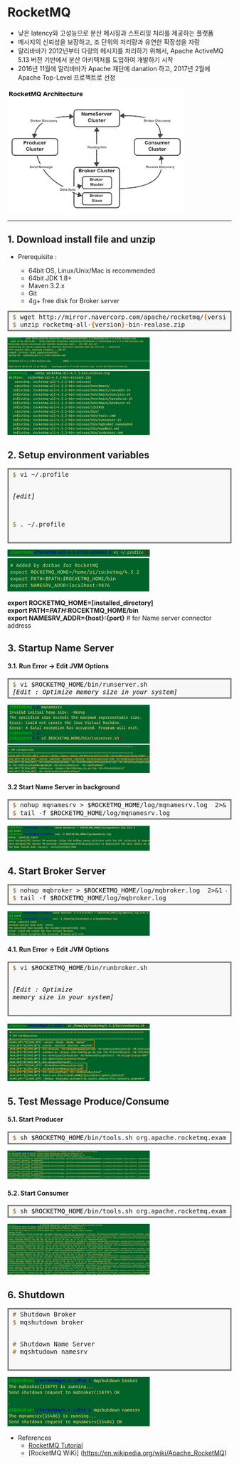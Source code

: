# RocketMQ
  
* 낮은 latency와 고성능으로 분산 메시징과 스트리밍 처리를 제공하는 플랫폼
* 메시지의 신뢰성을 보장하고, 조 단위의 처리량과 유연한 확장성을 자랑
* 알리바바가 2012년부터 다량의 메시지를 처리하기 위해서, Apache ActiveMQ 5.13 버전 기반에서 분산 아키텍처를 도입하여 개발하기 시작
* 2016년 11월에 알리바바가 Apache 재단에 danation 하고, 2017년 2월에 Apache Top-Level 프로젝트로 선정
  
![RocketMQ Architecture](/assets/images/posts/2019/01/2019-01-01-apache-rocketmq-quickstart-001.png)
  
---
  
## 1. Download install file and unzip
* Prerequisite : 

  * 64bit OS, Linux/Unix/Mac is recommended
  * 64bit JDK 1.8+
  * Maven 3.2.x
  * Git
  * 4g+ free disk for Broker server
  
<div markdown="1" style="background: #f8f8f8; border-width: 0.1em 0.1em 0.1em 0.8em; border: solid gray; overflow: auto; padding: 0.2em 0.6em; width: auto;">
<pre style="line-height: 125%; margin: 0;"><span style="color: #8f5902;">$</span> wget http://mirror.navercorp.com/apache/rocketmq/<span style="color: #ce5c00; font-weight: bold;">{</span>version<span style="color: #ce5c00; font-weight: bold;">}</span>/rocketmq-all-<span style="color: #ce5c00; font-weight: bold;">{</span>version<span style="color: #ce5c00; font-weight: bold;">}</span>-bin-release.zip
<span style="color: #8f5902;">$</span> unzip rocketmq-all-<span style="color: #ce5c00; font-weight: bold;">{</span>version<span style="color: #ce5c00; font-weight: bold;">}</span>-bin-realase.zip
</pre>
</div>
  
![RocketMQ Architecture](/assets/images/posts/2019/01/2019-01-01-apache-rocketmq-quickstart-002.png)  
![RocketMQ Architecture](/assets/images/posts/2019/01/2019-01-01-apache-rocketmq-quickstart-003.png)  
  
## 2. Setup environment variables
<div style="background: #f8f8f8; border-width: 0.1em 0.1em 0.1em 0.8em; border: solid gray; overflow: auto; padding: 0.2em 0.6em; width: auto;">
<pre style="line-height: 125%; margin: 0;"><span style="color: #8f5902;">$</span> vi ~/.profile

<span style="color: black; font-style: italic;">[edit]</span>

<span style="color: #8f5902;">$</span> . ~/.profile
</pre>
</div>  

![RocketMQ Architecture](/assets/images/posts/2019/01/2019-01-01-apache-rocketmq-quickstart-004.png)    
![RocketMQ Architecture](/assets/images/posts/2019/01/2019-01-01-apache-rocketmq-quickstart-005.png)
  
**export ROCKETMQ_HOME=[installed_directory]**  
**export PATH=$PATH:$ROCEKTMQ_HOME/bin**  
**export NAMESRV_ADDR={host}:{port}**    # for Name server connector address  

  
## 3. Startup Name Server
#### 3.1. Run Error -> Edit JVM Options

<div style="background: #f8f8f8; border-width: 0.1em 0.1em 0.1em 0.8em; border: solid gray; overflow: auto; padding: 0.2em 0.6em; width: auto;">
<pre style="line-height: 125%; margin: 0;"><span style="color: #8f5902;">$</span> vi <span style="color: black;">$ROCKETMQ_HOME</span>/bin/runserver.sh
<span style="color: black; font-style: italic;">[Edit : Optimize memory size in your system]</span>
</pre>
</div>
  
![RocketMQ Architecture](/assets/images/posts/2019/01/2019-01-01-apache-rocketmq-quickstart-006.png)  
![RocketMQ Architecture](/assets/images/posts/2019/01/2019-01-01-apache-rocketmq-quickstart-007.png)  
  
#### 3.2 Start Name Server in background

<div style="background: #f8f8f8; border-width: 0.1em 0.1em 0.1em 0.8em; border: solid gray; overflow: auto; padding: 0.2em 0.6em; width: auto;">
<pre style="line-height: 125%; margin: 0;"><span style="color: #8f5902;">$</span> nohup mqnamesrv &gt; <span style="color: black;">$ROCKETMQ_HOME</span>/log/mqnamesrv.log  2&gt;&amp;1 &amp;
<span style="color: #8f5902;">$</span> tail -f <span style="color: black;">$ROCKETMQ_HOME</span>/log/mqnamesrv.log
</pre>
</div>
  
![RocketMQ Architecture](/assets/images/posts/2019/01/2019-01-01-apache-rocketmq-quickstart-008.png)  
  
## 4. Start Broker Server

<div style="background: #f8f8f8; border-width: 0.1em 0.1em 0.1em 0.8em; border: solid gray; overflow: auto; padding: 0.2em 0.6em; width: auto;">
<pre style="line-height: 125%; margin: 0;"><span style="color: #8f5902;">$</span> nohup mqbroker &gt; <span style="color: black;">$ROCKETMQ_HOME</span>/log/mqbroker.log  2&gt;&amp;1 &amp;
<span style="color: #8f5902;">$</span> tail -f <span style="color: black;">$ROCKETMQ_HOME</span>/log/mqbroker.log
</pre>
</div>
  
![RocketMQ Architecture](/assets/images/posts/2019/01/2019-01-01-apache-rocketmq-quickstart-009.png)  
  
#### 4.1. Run Error -> Edit JVM Options

<div style="background: #f8f8f8; border-width: 0.1em 0.1em 0.1em 0.8em; border: solid gray; overflow: auto; padding: 0.2em 0.6em; width: auto;">
<pre style="line-height: 125%; margin: 0;"><span style="color: #8f5902;">$</span> vi <span style="color: black;">$ROCKETMQ_HOME</span>/bin/runbroker.sh

<span style="color: black; font-style: italic;">[Edit : Optimize memory size in your system]</span>
</pre>
</div>
    
![RocketMQ Architecture](/assets/images/posts/2019/01/2019-01-01-apache-rocketmq-quickstart-010.png)  
![RocketMQ Architecture](/assets/images/posts/2019/01/2019-01-01-apache-rocketmq-quickstart-011.png)  
  
## 5. Test Message Produce/Consume
#### 5.1. Start Producer

<div style="background: #f8f8f8; border-width: 0.1em 0.1em 0.1em 0.8em; border: solid gray; overflow: auto; padding: 0.2em 0.6em; width: auto;">
<pre style="line-height: 125%; margin: 0;"><span style="color: #8f5902;">$</span> sh <span style="color: black;">$ROCKETMQ_HOME</span>/bin/tools.sh org.apache.rocketmq.example.quickstart.Producer
</pre>
</div>
  
![RocketMQ Architecture](/assets/images/posts/2019/01/2019-01-01-apache-rocketmq-quickstart-012.png)  
  
#### 5.2. Start Consumer

<div style="background: #f8f8f8; border-width: 0.1em 0.1em 0.1em 0.8em; border: solid gray; overflow: auto; padding: 0.2em 0.6em; width: auto;">
<pre style="line-height: 125%; margin: 0;"><span style="color: #8f5902;">$</span> sh <span style="color: black;">$ROCKETMQ_HOME</span>/bin/tools.sh org.apache.rocketmq.example.quickstart.Consumer
</pre>
</div>
    
![RocketMQ Architecture](/assets/images/posts/2019/01/2019-01-01-apache-rocketmq-quickstart-013.png)  
  
## 6. Shutdown

<div style="background: #f8f8f8; border-width: 0.1em 0.1em 0.1em 0.8em; border: solid gray; overflow: auto; padding: 0.2em 0.6em; width: auto;">
<pre style="line-height: 125%; margin: 0;"><span style="color: #8f5902;">#</span> Shutdown Broker
<span style="color: #8f5902;">$</span> mqshutdown broker

<span style="color: #8f5902;">#</span> Shutdown Name Server
<span style="color: #8f5902;">#</span> mqshtudown namesrv
</pre>
</div>
  
![RocketMQ Architecture](/assets/images/posts/2019/01/2019-01-01-apache-rocketmq-quickstart-014.png)  
* References  
  * [RocketMQ Tutorial](https://rocketmq.apache.org/docs/quick-start/)
  * [RocketMQ WiKi] \(https://en.wikipedia.org/wiki/Apache_RocketMQ)


